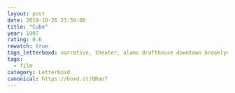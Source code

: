 ```yaml
---
layout: post 
date: 2019-10-26 23:59:00
title: "Cube"
year: 1997
rating: 0.6
rewatch: true
tags_letterboxd: narrative, theater, alamo drafthouse downtown brooklyn, NYC, dismember the alamo, robtober
tags:
  - film
category: Letterboxd
canonical: https://boxd.it/QRao7
---
```

